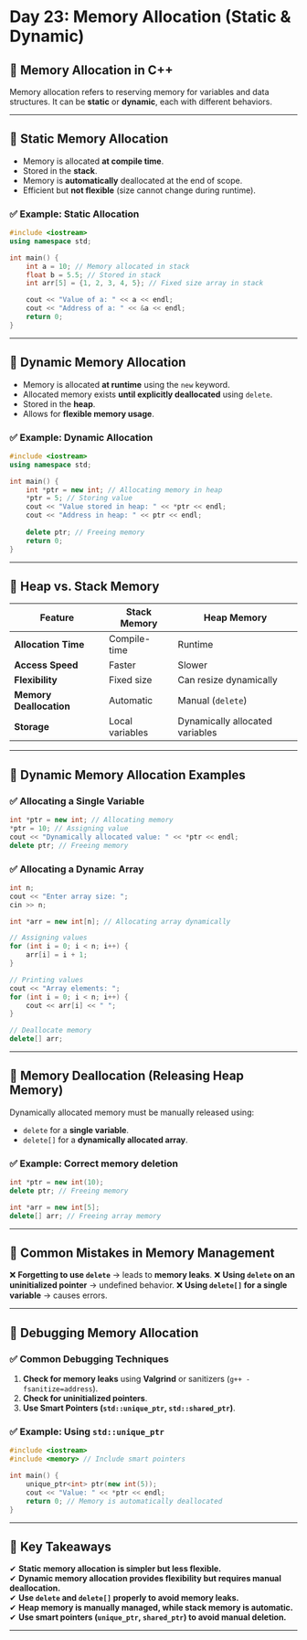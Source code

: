 # Day 23: Memory Allocation (Static & Dynamic)

## 📌 Memory Allocation in C++
Memory allocation refers to reserving memory for variables and data structures. It can be **static** or **dynamic**, each with different behaviors.

---

## 🔹 Static Memory Allocation
- Memory is allocated **at compile time**.
- Stored in the **stack**.
- Memory is **automatically** deallocated at the end of scope.
- Efficient but **not flexible** (size cannot change during runtime).

### ✅ Example: Static Allocation
```cpp
#include <iostream>
using namespace std;

int main() {
    int a = 10; // Memory allocated in stack
    float b = 5.5; // Stored in stack
    int arr[5] = {1, 2, 3, 4, 5}; // Fixed size array in stack

    cout << "Value of a: " << a << endl;
    cout << "Address of a: " << &a << endl;
    return 0;
}
```

---

## 🔹 Dynamic Memory Allocation
- Memory is allocated **at runtime** using the `new` keyword.
- Allocated memory exists **until explicitly deallocated** using `delete`.
- Stored in the **heap**.
- Allows for **flexible memory usage**.

### ✅ Example: Dynamic Allocation
```cpp
#include <iostream>
using namespace std;

int main() {
    int *ptr = new int; // Allocating memory in heap
    *ptr = 5; // Storing value
    cout << "Value stored in heap: " << *ptr << endl;
    cout << "Address in heap: " << ptr << endl;
    
    delete ptr; // Freeing memory
    return 0;
}
```

---

## 🔹 Heap vs. Stack Memory
| Feature | Stack Memory | Heap Memory |
|---------|-------------|------------|
| **Allocation Time** | Compile-time | Runtime |
| **Access Speed** | Faster | Slower |
| **Flexibility** | Fixed size | Can resize dynamically |
| **Memory Deallocation** | Automatic | Manual (`delete`) |
| **Storage** | Local variables | Dynamically allocated variables |

---

## 🔹 Dynamic Memory Allocation Examples

### ✅ Allocating a Single Variable
```cpp
int *ptr = new int; // Allocating memory
*ptr = 10; // Assigning value
cout << "Dynamically allocated value: " << *ptr << endl;
delete ptr; // Freeing memory
```

### ✅ Allocating a Dynamic Array
```cpp
int n;
cout << "Enter array size: ";
cin >> n;

int *arr = new int[n]; // Allocating array dynamically

// Assigning values
for (int i = 0; i < n; i++) {
    arr[i] = i + 1;
}

// Printing values
cout << "Array elements: ";
for (int i = 0; i < n; i++) {
    cout << arr[i] << " ";
}

// Deallocate memory
delete[] arr;
```

---

## 🔹 Memory Deallocation (Releasing Heap Memory)
Dynamically allocated memory must be manually released using:
- `delete` for a **single variable**.
- `delete[]` for a **dynamically allocated array**.

### ✅ Example: Correct memory deletion
```cpp
int *ptr = new int(10);
delete ptr; // Freeing memory

int *arr = new int[5];
delete[] arr; // Freeing array memory
```

---

## 🔹 Common Mistakes in Memory Management
❌ **Forgetting to use `delete`** → leads to **memory leaks**.
❌ **Using `delete` on an uninitialized pointer** → undefined behavior.
❌ **Using `delete[]` for a single variable** → causes errors.

---

## 🔹 Debugging Memory Allocation
### ✅ Common Debugging Techniques
1. **Check for memory leaks** using **Valgrind** or sanitizers (`g++ -fsanitize=address`).
2. **Check for uninitialized pointers**.
3. **Use Smart Pointers (`std::unique_ptr`, `std::shared_ptr`)**.

### ✅ Example: Using `std::unique_ptr`
```cpp
#include <iostream>
#include <memory> // Include smart pointers

int main() {
    unique_ptr<int> ptr(new int(5));
    cout << "Value: " << *ptr << endl;
    return 0; // Memory is automatically deallocated
}
```

---

## 🔹 Key Takeaways
✔ **Static memory allocation is simpler but less flexible.**  
✔ **Dynamic memory allocation provides flexibility but requires manual deallocation.**  
✔ **Use `delete` and `delete[]` properly to avoid memory leaks.**  
✔ **Heap memory is manually managed, while stack memory is automatic.**  
✔ **Use smart pointers (`unique_ptr`, `shared_ptr`) to avoid manual deletion.**  

---

